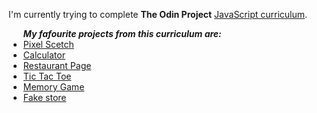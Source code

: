 I'm currently trying to complete <b>The Odin Project</b> <a href="https://www.theodinproject.com/paths/full-stack-javascript">JavaScript curriculum</a>.

<ul>
  <b><i>My fafourite projects from this curriculum are:</i></b>
  <li><a href="https://rgb-katana.github.io/odin-scetch/">Pixel Scetch</a></li>
  <li><a href="https://rgb-katana.github.io/odin-calculator/">Calculator</a></li>
  <li><a href="https://rgb-katana.github.io/odin-restaurant/">Restaurant Page</a></li>
  <li><a href="https://rgb-katana.github.io/odin-tic-tac-toe/">Tic Tac Toe</a></li>
  <li><a href="https://venerable-tartufo-c3aeaf.netlify.app/">Memory Game</a></li>
  <li><a href="https://main--tangerine-vacherin-8876e9.netlify.app">Fake store</a></li>
</ul>

<!---
rgb-katana/rgb-katana is a ✨ special ✨ repository because its `README.md` (this file) appears on your GitHub profile.
You can click the Preview link to take a look at your changes.
--->
